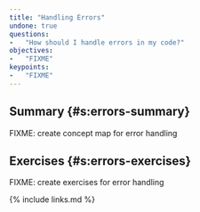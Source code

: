 ```yaml
---
title: "Handling Errors"
undone: true
questions:
-   "How should I handle errors in my code?"
objectives:
-   "FIXME"
keypoints:
-   "FIXME"
---
```


## Summary {#s:errors-summary}

FIXME: create concept map for error handling

## Exercises {#s:errors-exercises}

FIXME: create exercises for error handling

{% include links.md %}

